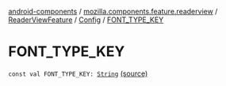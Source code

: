 [android-components](../../../index.md) / [mozilla.components.feature.readerview](../../index.md) / [ReaderViewFeature](../index.md) / [Config](index.md) / [FONT_TYPE_KEY](./-f-o-n-t_-t-y-p-e_-k-e-y.md)

# FONT_TYPE_KEY

`const val FONT_TYPE_KEY: `[`String`](https://kotlinlang.org/api/latest/jvm/stdlib/kotlin/-string/index.html) [(source)](https://github.com/mozilla-mobile/android-components/blob/master/components/feature/readerview/src/main/java/mozilla/components/feature/readerview/ReaderViewFeature.kt#L82)